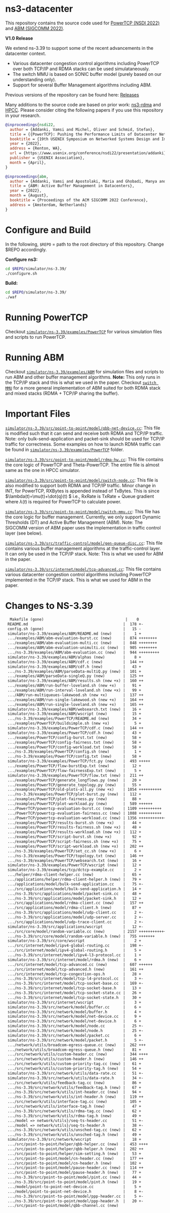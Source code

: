 
# ns3-datacenter

This repository contains the source code used for [PowerTCP (NSDI 2022)](https://www.usenix.org/conference/nsdi22/presentation/addanki) and [ABM (SIGCOMM 2022)](https://dl.acm.org/doi/10.1145/3544216.3544252).

**V1.0 Release**

We extend ns-3.39 to support some of the recent advancements in the datacenter context.
- Various datacenter congestion control algorithms including PowerTCP over both TCP/IP and RDMA stacks can be used simulataneously. 
- The switch MMU is based on SONIC buffer model (purely based on our understanding only). 
- Support for several Buffer Management algorithms including ABM.

Previous versions of the repository can be found here: [Releases](https://github.com/inet-tub/ns3-datacenter/releases/)

Many additions to the source code are based on prior work: [ns3-rdma](https://github.com/bobzhuyb/ns3-rdma) and [HPCC](https://github.com/alibaba-edu/High-Precision-Congestion-Control). Please consider citing the following papers if you use this repository in your research.

```bib
@inproceedings{nsdi22,
  author = {Addanki, Vamsi and Michel, Oliver and Schmid, Stefan},
  title = {{PowerTCP}: Pushing the Performance Limits of Datacenter Networks},
  booktitle = {19th USENIX Symposium on Networked Systems Design and Implementation (NSDI 22)},
  year = {2022},
  address = {Renton, WA},
  url = {https://www.usenix.org/conference/nsdi22/presentation/addanki},
  publisher = {USENIX Association},
  month = {April},
}

@inproceedings{abm,
  author = {Addanki, Vamsi and Apostolaki, Maria and Ghobadi, Manya and Schmid, Stefan and Vanbever, Laurent},
  title = {ABM: Active Buffer Management in Datacenters},
  year = {2022},
  month = {August},
  booktitle = {Proceedings of the ACM SIGCOMM 2022 Conference},
  address = {Amsterdam, Netherlands}
}

```

# Configure and Build

In the following, `$REPO` = path to the root directory of this repository. Change $REPO accordingly.

**Configure ns3:**

```bash
cd $REPO/simulator/ns-3.39/
./configure.sh
```
**Build:**

```bash
cd $REPO/simulator/ns-3.39/
./waf
```

# Running PowerTCP

Checkout [`simulator/ns-3.39/examples/PowerTCP`](https://github.com/inet-tub/ns3-datacenter/tree/master/simulator/ns-3.39/examples/PowerTCP) for various simulation files and scripts to run PowerTCP. 

# Running ABM

Checkout [`simulator/ns-3.39/examples/ABM`](https://github.com/inet-tub/ns3-datacenter/tree/master/simulator/ns-3.39/examples/ABM) for simulation files and scripts to run ABM and other buffer management algorithms. **Note:** This only runs in the TCP/IP stack and this is what we used in the paper. Checkout [`switch MMU`](simulator/ns-3.39/src/point-to-point/model/switch-mmu.cc) for a more general implementation of ABM suited for both RDMA stack and mixed stacks (RDMA + TCP/IP sharing the buffer).


# Important Files

[`simulator/ns-3.39/src/point-to-point/model/qbb-net-device.cc`](https://github.com/inet-tub/ns3-datacenter/tree/master/simulator/ns-3.39/src/point-to-point/model/qbb-net-device.cc): This file is modified such that it can send and receive both RDMA and TCP/IP traffic. Note: only bulk-send-application and packet-sink should be used for TCP/IP traffic for correctness. Some examples on how to launch RDMA traffic can be found in [`simulator/ns-3.39/examples/PowerTCP`](https://github.com/inet-tub/ns3-datacenter/tree/master/simulator/ns-3.39/examples/PowerTCP) folder.

[`simulator/ns-3.39/src/point-to-point/model/rdma-hw.cc`](https://github.com/inet-tub/ns3-datacenter/tree/master/simulator/ns-3.39/src/point-to-point/model/rdma-hw.cc): This file contains the core logic of PowerTCP and Theta-PowerTCP. The entire file is almost same as the one in HPCC simulator.

[`simulator/ns-3.39/src/point-to-point/model/switch-node.cc`](https://github.com/inet-tub/ns3-datacenter/tree/master/simulator/ns-3.39/src/point-to-point/model/switch-node.cc): This file is also modified to support both RDMA and TCP/IP traffic. Minor change in INT, for PowerTCP, RXBytes is appended instead of TxBytes. This is since $\lambda(t)=\mu(t)+\dot{q}(t) $ i.e., RxRate is TxRate + Queue gradient where $\lambda(t)$ is required for PowerTCP to calculate power.

[`simulator/ns-3.39/src/point-to-point/model/switch-mmu.cc`](https://github.com/inet-tub/ns3-datacenter/tree/master/simulator/ns-3.39/src/point-to-point/model/switch-mmu.cc): This file has the core logic for buffer management. Currently, we only support Dynamic Thresholds (DT) and Active Buffer Management (ABM). Note: The SIGCOMM version of ABM paper uses the implementation in traffic control layer (see below).

[`simulator/ns-3.39/src/traffic-control/model/gen-queue-disc.cc`](https://github.com/inet-tub/ns3-datacenter/tree/master/simulator/ns-3.39/src/traffic-control/model/gen-queue-disc.cc): This file contains various buffer management algorithms at the traffic-control layer. It can only be used in the TCP/IP stack. Note: This is what we used for ABM in the paper.

[`simulator/ns-3.39/src/internet/model/tcp-advanced.cc`](https://github.com/inet-tub/ns3-datacenter/tree/master/simulator/ns-3.39/src/internet/model/tcp-advanced.cc): This file contains various datacenter congestion control algorithms including PowerTCP implemented in the TCP/IP stack. This is what we used for ABM in the paper.

# Changes to NS-3.39

```diff
  Makefile (gone)                                    |    0
 README.md                                          |  178 +-
 config.sh (gone)                                   |   15 -
 simulator/ns-3.39/examples/ABM/README.md (new)     |    1 +
 .../examples/ABM/abm-evaluation-burst.cc (new)     |  874 ++++++++
 .../examples/ABM/abm-evaluation-multi.cc (new)     |  848 ++++++++
 .../examples/ABM/abm-evaluation-unimulti.cc (new)  |  905 ++++++++
 .../ns-3.39/examples/ABM/abm-evaluation.cc (new)   |  944 +++++++++
 simulator/ns-3.39/examples/ABM/alphas (new)        |    8 +
 simulator/ns-3.39/examples/ABM/cdf.c (new)         |  144 ++
 simulator/ns-3.39/examples/ABM/cdf.h (new)         |   43 +
 .../ns-3.39/examples/ABM/parseData-multiQ.py (new) |  101 +
 .../examples/ABM/parseData-singleQ.py (new)        |  125 ++
 simulator/ns-3.39/examples/ABM/results.sh (new +x) |  160 ++
 .../examples/ABM/run-buffer-loveland.sh (new +x)   |   91 +
 .../examples/ABM/run-interval-loveland.sh (new +x) |   99 +
 .../ABM/run-multiqueues-lakewood.sh (new +x)       |  137 ++
 .../examples/ABM/run-single-lakewood.sh (new +x)   |  164 ++
 .../examples/ABM/run-single-loveland.sh (new +x)   |  165 ++
 simulator/ns-3.39/examples/ABM/websearch.txt (new) |   16 +
 simulator/ns-3.39/examples/ABM/wscript (new)       |   15 +
 .../ns-3.39/examples/PowerTCP/README.md (new)      |   34 +
 .../examples/PowerTCP/buildsimple.sh (new +x)      |    5 +
 simulator/ns-3.39/examples/PowerTCP/cdf.c (new)    |  144 ++
 simulator/ns-3.39/examples/PowerTCP/cdf.h (new)    |   43 +
 .../examples/PowerTCP/config-burst.txt (new)       |   58 +
 .../examples/PowerTCP/config-fairness.txt (new)    |   58 +
 .../examples/PowerTCP/config-workload.txt (new)    |   58 +
 .../ns-3.39/examples/PowerTCP/config.sh (new)      |    1 +
 .../ns-3.39/examples/PowerTCP/config.txt (new)     |   58 +
 simulator/ns-3.39/examples/PowerTCP/fct.py (new)   |  493 +++++
 .../examples/PowerTCP/flow-burstExp.txt (new)      |   12 +
 .../examples/PowerTCP/flow-fairnessExp.txt (new)   |    5 +
 simulator/ns-3.39/examples/PowerTCP/flow.txt (new) |  211 ++
 .../examples/PowerTCP/generate_longflows.py (new)  |   20 +
 .../examples/PowerTCP/generate_topology.py (new)   |   55 +
 .../examples/PowerTCP/old-plots-all.py (new +x)    | 1054 ++++++++++
 .../ns-3.39/examples/PowerTCP/plot-burst.py (new)  |  112 +
 .../examples/PowerTCP/plot-fairness.py (new)       |   88 +
 .../examples/PowerTCP/plot-workload.py (new)       |  589 ++++++
 .../PowerTCP/powertcp-evaluation-burst.cc (new)    | 1109 ++++++++++
 .../PowerTCP/powertcp-evaluation-fairness.cc (new) | 1088 ++++++++++
 .../PowerTCP/powertcp-evaluation-workload.cc (new) | 1356 ++++++++++++
 .../examples/PowerTCP/results-burst.sh (new +x)    |   44 +
 .../examples/PowerTCP/results-fairness.sh (new +x) |   48 +
 .../examples/PowerTCP/results-workload.sh (new +x) |  112 +
 .../examples/PowerTCP/script-burst.sh (new +x)     |   92 +
 .../examples/PowerTCP/script-fairness.sh (new +x)  |   75 +
 .../examples/PowerTCP/script-workload.sh (new +x)  |  202 ++
 .../ns-3.39/examples/PowerTCP/set_cc.sh (new +x)   |    6 +
 .../ns-3.39/examples/PowerTCP/topology.txt (new)   |  146 ++
 .../ns-3.39/examples/PowerTCP/websearch.txt (new)  |   16 +
 simulator/ns-3.39/examples/PowerTCP/wscript (new)  |   12 +
 simulator/ns-3.39/examples/tcp/dctcp-example.cc    |    2 +
 .../helper/rdma-client-helper.cc (new)             |   65 +
 .../applications/helper/rdma-client-helper.h (new) |   79 +
 .../applications/model/bulk-send-application.cc    |   75 +-
 .../src/applications/model/bulk-send-application.h |   14 +
 .../ns-3.39/src/applications/model/packet-sink.cc  |   48 +
 .../ns-3.39/src/applications/model/packet-sink.h   |   12 +
 .../src/applications/model/rdma-client.cc (new)    |  157 ++
 .../src/applications/model/rdma-client.h (new)     |   87 +
 .../ns-3.39/src/applications/model/udp-client.cc   |    2 +-
 .../ns-3.39/src/applications/model/udp-server.cc   |    2 +-
 .../src/applications/model/udp-trace-client.cc     |    2 +-
 simulator/ns-3.39/src/applications/wscript         |   12 +-
 .../src/core/model/random-variable.cc (new)        | 2157 ++++++++++++++++++++
 .../ns-3.39/src/core/model/random-variable.h (new) |  755 +++++++
 simulator/ns-3.39/src/core/wscript                 |    2 +
 .../src/internet/model/ipv4-global-routing.cc      |  198 +-
 .../src/internet/model/ipv4-global-routing.h       |    5 +
 .../ns-3.39/src/internet/model/ipv4-l3-protocol.cc |    1 +
 simulator/ns-3.39/src/internet/model/rdma.h (new)  |    6 +
 .../src/internet/model/tcp-advanced.cc (new)       |  607 ++++++
 .../src/internet/model/tcp-advanced.h (new)        |  161 ++
 .../src/internet/model/tcp-congestion-ops.h        |   28 +
 .../ns-3.39/src/internet/model/tcp-l4-protocol.cc  |    3 +-
 .../ns-3.39/src/internet/model/tcp-socket-base.cc  |  169 +-
 .../ns-3.39/src/internet/model/tcp-socket-base.h   |   13 +
 .../ns-3.39/src/internet/model/tcp-socket-state.cc |   26 +
 .../ns-3.39/src/internet/model/tcp-socket-state.h  |   30 +
 simulator/ns-3.39/src/internet/wscript             |    3 +
 simulator/ns-3.39/src/network/model/buffer.cc      |    6 +
 simulator/ns-3.39/src/network/model/buffer.h       |    4 +
 simulator/ns-3.39/src/network/model/net-device.cc  |    9 +
 simulator/ns-3.39/src/network/model/net-device.h   |    6 +
 simulator/ns-3.39/src/network/model/node.cc        |   25 +-
 simulator/ns-3.39/src/network/model/node.h         |   25 +-
 simulator/ns-3.39/src/network/model/packet.cc      |    6 +
 simulator/ns-3.39/src/network/model/packet.h       |    5 +-
 .../network/utils/broadcom-egress-queue.cc (new)   |  262 +++
 .../network/utils/broadcom-egress-queue.h (new)    |   81 +
 .../src/network/utils/custom-header.cc (new)       |  344 ++++
 .../src/network/utils/custom-header.h (new)        |  146 ++
 .../src/network/utils/custom-priority-tag.cc (new) |   61 +
 .../src/network/utils/custom-priority-tag.h (new)  |   54 +
 simulator/ns-3.39/src/network/utils/data-rate.cc   |   51 +-
 simulator/ns-3.39/src/network/utils/data-rate.h    |   34 +-
 .../src/network/utils/feedback-tag.cc (new)        |   86 +
 .../ns-3.39/src/network/utils/feedback-tag.h (new) |   67 +
 .../ns-3.39/src/network/utils/int-header.cc (new)  |   94 +
 .../ns-3.39/src/network/utils/int-header.h (new)   |  119 ++
 .../src/network/utils/interface-tag.cc (new)       |  105 +
 .../src/network/utils/interface-tag.h (new)        |   47 +
 .../ns-3.39/src/network/utils/rdma-tag.cc (new)    |   62 +
 .../ns-3.39/src/network/utils/rdma-tag.h (new)     |   49 +
 .../model => network/utils}/seq-ts-header.cc       |   51 +-
 .../model => network/utils}/seq-ts-header.h        |   38 +-
 .../ns-3.39/src/network/utils/unsched-tag.cc (new) |   62 +
 .../ns-3.39/src/network/utils/unsched-tag.h (new)  |   49 +
 simulator/ns-3.39/src/network/wscript              |   18 +
 .../src/point-to-point/helper/qbb-helper.cc (new)  |  453 ++++
 .../src/point-to-point/helper/qbb-helper.h (new)   |  202 ++
 .../src/point-to-point/helper/sim-setting.h (new)  |   53 +
 .../src/point-to-point/model/cn-header.cc (new)    |  177 ++
 .../src/point-to-point/model/cn-header.h (new)     |  102 +
 .../src/point-to-point/model/pause-header.cc (new) |  114 ++
 .../src/point-to-point/model/pause-header.h (new)  |   77 +
 .../ns-3.39/src/point-to-point/model/pint.cc (new) |   44 +
 .../ns-3.39/src/point-to-point/model/pint.h (new)  |   19 +
 .../model/point-to-point-net-device.cc             |    5 +
 .../model/point-to-point-net-device.h              |    8 +-
 .../ns-3.39/src/point-to-point/model/ppp-header.cc |    5 +-
 .../ns-3.39/src/point-to-point/model/ppp-header.h  |   20 +-
 .../src/point-to-point/model/qbb-channel.cc (new) 

```
